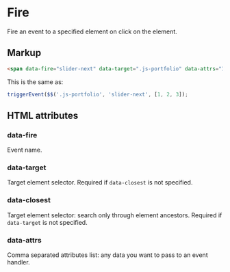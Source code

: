 # Fire

Fire an event to a specified element on click on the element.

## Markup

```html
<span data-fire="slider-next" data-target=".js-portfolio" data-attrs="1,2,3">Next</span>
```

This is the same as:

```javascript
triggerEvent($$('.js-portfolio', 'slider-next', [1, 2, 3]);
```

## HTML attributes

### data-fire

Event name.

### data-target

Target element selector. Required if `data-closest` is not specified.

### data-closest

Target element selector: search only through element ancestors. Required if `data-target` is not specified.

### data-attrs

Comma separated attributes list: any data you want to pass to an event handler.
